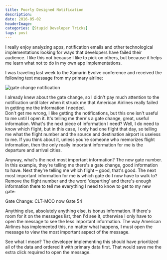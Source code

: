 ```yaml
---
title: Poorly Designed Notification
description: 
date: 2016-05-02
headerImage: 
categories: [Stupid Developer Tricks]
tags: post
---
```


I really enjoy analyzing apps, notification emails and other technological implementations looking for ways that developers have failed their audience. I like this not because I like to pick on others, but because it helps me learn what not to do in my own app implementations.

I was traveling last week to the Xamarin Evolve conference and received the following text message from my primary airline:

![gate change notification](/images/2016/aa-gate-change-notice-cropped.png)

I already knew about the gate change, so I didn't pay much attention to the notification until later when it struck me that American Airlines really failed in getting me the information I needed.  
Don't get me wrong, I like getting the notifications, but this one isn't useful to me until I open it. It's telling me there's a gate change, great, useful information. What's the next piece of information I need? Well, I do need to know which flight, but in this case, I only had one flight that day, so telling me what the flight number and the source and destination airport is useless to me. If you think about it, unless you're someone who memorizes flight information, then the only really important information for me is the departure and arrival cities.

Anyway, what's the next most important information? The new gate number. In this example, they're telling me there's a gate change, good information to have. Next they're telling me which flight – good, that's good. The next most important information for me is which gate do I now have to walk to? Remove the flight number and the word 'departing' and there's enough information there to tell me everything I need to know to get to my new gate:

Gate Change: CLT-MCO now Gate 54

Anything else, absolutely anything else, is bonus information. If there's room for it on the messages list, then I'd see it, otherwise I only have to open the message to see the less important information. The way American Airlines has implemented this, no matter what happens, I must open the message to view the most important aspect of the message.

See what I mean? The developer implementing this should have prioritized all of the data and ordered it with primary data first. That would save me the extra click required to open the message.